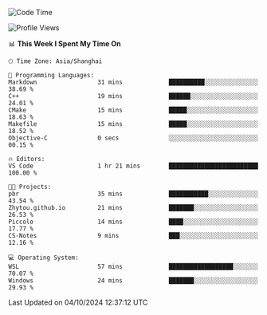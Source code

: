 <!--START_SECTION:waka-->
![Code Time](http://img.shields.io/badge/Code%20Time-2%2C033%20hrs%2047%20mins-blue)

![Profile Views](http://img.shields.io/badge/Profile%20Views-0-blue)

📊 **This Week I Spent My Time On** 

```text
🕑︎ Time Zone: Asia/Shanghai

💬 Programming Languages: 
Markdown                 31 mins             ██████████░░░░░░░░░░░░░░░   38.69 % 
C++                      19 mins             ██████░░░░░░░░░░░░░░░░░░░   24.01 % 
CMake                    15 mins             █████░░░░░░░░░░░░░░░░░░░░   18.63 % 
Makefile                 15 mins             █████░░░░░░░░░░░░░░░░░░░░   18.52 % 
Objective-C              0 secs              ░░░░░░░░░░░░░░░░░░░░░░░░░   00.15 % 

🔥 Editors: 
VS Code                  1 hr 21 mins        █████████████████████████   100.00 % 

🐱‍💻 Projects: 
pbr                      35 mins             ███████████░░░░░░░░░░░░░░   43.54 % 
Zhytou.github.io         21 mins             ███████░░░░░░░░░░░░░░░░░░   26.53 % 
Piccolo                  14 mins             ████░░░░░░░░░░░░░░░░░░░░░   17.77 % 
CS-Notes                 9 mins              ███░░░░░░░░░░░░░░░░░░░░░░   12.16 % 

💻 Operating System: 
WSL                      57 mins             ██████████████████░░░░░░░   70.07 % 
Windows                  24 mins             ███████░░░░░░░░░░░░░░░░░░   29.93 % 
```


 Last Updated on 04/10/2024 12:37:12 UTC
<!--END_SECTION:waka-->